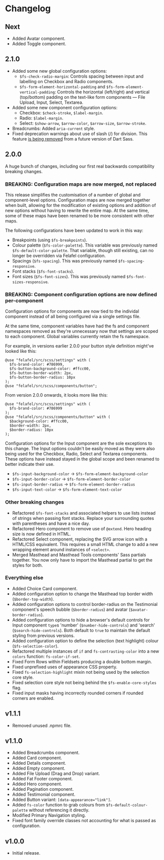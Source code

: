 # Changelog

## Next

- Added Avatar component.
- Added Toggle component.

## 2.1.0

- Added some new global configuration options:
  - `$fs-check-radio-margin`: Controls spacing between input and labelling on Checkbox and Radio components.
  - `$fs-form-element-horizontal-padding` and `$fs-form-element-vertical-padding`: Controls the horizontal (left/right) and vertical (top/bottom) padding on the text-like form components — File Upload, Input, Select, Textarea.
- Added some new component configuration options:
  - Checkbox: `$check-stroke`, `$label-margin`.
  - Radio: `$label-margin`.
  - Select: `$show-arrow`, `$arrow-color`, `$arrow-size`, `$arrow-stroke`.
- Breadcrumbs: Added `aria-current` style.
- Fixed deprecation warnings about use of slash (/) for division. This feature [is being removed](https://sass-lang.com/documentation/breaking-changes/slash-div) from a future version of Dart Sass.

## 2.0.0

A huge bunch of changes, including our first real backwards compatibility breaking changes.

### BREAKING: Configuration maps are now merged, not replaced

This release simplifies the customisation of a number of global and component-level options. Configuration maps are now merged together when built, allowing for the modification of existing options and addition of new options without having to rewrite the entire map. At the same time, some of these maps have been renamed to be more consistent with other maps.

The following configurations have been updated to work in this way:

- Breakpoints (using `$fs-breakpoints`).
- Colour palette (`$fs-color-palette`). This variable was previously named `$fs-default-color-palette`. That variable, though still existing, can no longer be overridden via Felafel configuration.
- Spacings (`$fs-spacing`). This was previously named `$fs-spacing-responsive`.
- Font stacks (`$fs-font-stacks`).
- Font sizes (`$fs-font-sizes`). This was previously named `$fs-font-sizes-responsive`.

### BREAKING: Component configuration options are now defined per-component

Configuration options for components are now tied to the individal component instead of all being configured via a single settings file.

At the same time, component variables have had the fs and component namespaces removed as they're unnecessary now that settings are scoped to each component. Global variables currently retain the fs namespace.

For example, in versions earlier 2.0.0 your button style definition might've looked like this:

```
@use "felafel/src/scss/settings" with (
  $fs-brand-color: #786999,
  $fs-button-background-color: #ffcc00,
  $fs-button-border-width: 2px,
  $fs-button-border-radius: 10px
);
@use "felafel/src/scss/components/button";
```

From version 2.0.0 onwards, it looks more like this:

```
@use "felafel/src/scss/settings" with (
  $fs-brand-color: #786999
);
@use "felafel/src/scss/components/button" with (
  $background-color: #ffcc00,
  $border-width: 2px,
  $border-radius: 10px
);
```

Configuration options for the Input component are the sole exceptions to this change. The Input options couldn't be easily moved as they were also being used for the Checkbox, Radio, Select and Textarea components. These options have instead stayed in the global scope and been renamed to better indicate their use.

- `$fs-input-background-color` → `$fs-form-element-background-color`
- `$fs-input-border-color` → `$fs-form-element-border-color`
- `$fs-input-border-radius` → `$fs-form-element-border-radius`
- `$fs-input-text-color` → `$fs-form-element-text-color`

### Other breaking changes

- Refactored `$fs-font-stacks` and associated helpers to use lists instead of strings when passing font stacks. Replace your surrounding quotes with parentheses and have a nice day.
- Refactored Hero component to remove use of `@extend`. Hero heading size is now defined in HTML.
- Refactored Select component, replacing the SVG arrow icon with a HTML/CSS equivalent. This requires a small HTML change to add a new wrapping element around instances of `<select>`.
- Merged Masthead and Masthead Tools components' Sass partials together. You now only have to import the Masthead partial to get the styles for both.

### Everything else

- Added Choice Card component.
- Added configuration option to change the Masthead top border width (`$border-top-width`).
- Added configuration options to control border-radius on the Testimonial component's speech bubble (`$border-radius`) and avatar (`$avatar-border-radius`).
- Added configuration options to hide a browser's default controls for Input component `type`s 'number' (`$number-hide-controls`) and 'search' (`$search-hide-controls`). Both default to `true` to maintain the default styling from previous versions.
- Added configuration option to define the selection (text highlight) colour (`$fs-selection-color`).
- Refactored multiple instances of `if` and `fs-contrasting-color` into a new `colors` function: `fs-color-if-set`.
- Fixed Form Rows within Fieldsets producing a double bottom margin.
- Fixed unprefixed uses of appearance CSS property.
- Fixed `fs-selection-highlight` mixin not being used by the selection core style.
- Fixed selection core style not being behind the `$fs-enable-core-styles` flag.
- Fixed input masks having incorrectly rounded corners if rounded corners are enabled.

## v1.1.1

- Removed unused .npmrc file.

## v1.1.0

- Added Breadcrumbs component.
- Added Card component.
- Added Details component.
- Added Empty component.
- Added File Upload (Drag and Drop) variant.
- Added Fat Footer component.
- Added Hero component.
- Added Pagination component.
- Added Testimonial component.
- Added Button variant: `[data-appearance="link"]`.
- Added `fs-color` function to grab colours from `$fs-default-colour-palette` without referencing it directly.
- Modified Primary Navigation styling.
- Fixed font family override classes not accounting for what is passed as configuration.

## v1.0.0

- Initial release.
